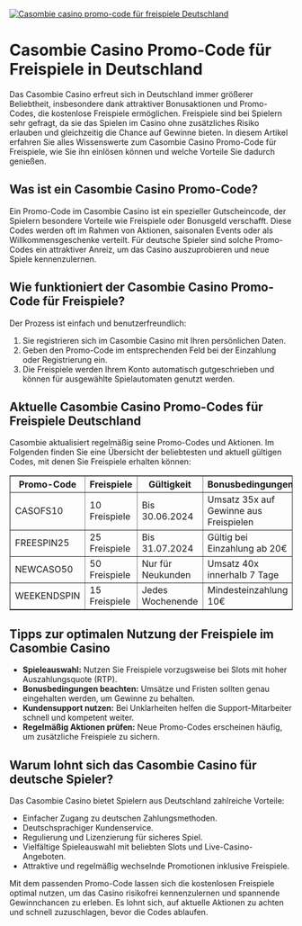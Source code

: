[![Casombie casino promo-code für freispiele Deutschland](https://123-caf.pages.dev/gitsignup.png)](https://vrmoo.ru/Bt82HjjY)

<h1>Casombie Casino Promo-Code für Freispiele in Deutschland</h1>  <p>Das Casombie Casino erfreut sich in Deutschland immer größerer Beliebtheit, insbesondere dank attraktiver Bonusaktionen und Promo-Codes, die kostenlose Freispiele ermöglichen. Freispiele sind bei Spielern sehr gefragt, da sie das Spielen im Casino ohne zusätzliches Risiko erlauben und gleichzeitig die Chance auf Gewinne bieten. In diesem Artikel erfahren Sie alles Wissenswerte zum Casombie Casino Promo-Code für Freispiele, wie Sie ihn einlösen können und welche Vorteile Sie dadurch genießen.</p>  <h2>Was ist ein Casombie Casino Promo-Code?</h2>  <p>Ein Promo-Code im Casombie Casino ist ein spezieller Gutscheincode, der Spielern besondere Vorteile wie Freispiele oder Bonusgeld verschafft. Diese Codes werden oft im Rahmen von Aktionen, saisonalen Events oder als Willkommensgeschenke verteilt. Für deutsche Spieler sind solche Promo-Codes ein attraktiver Anreiz, um das Casino auszuprobieren und neue Spiele kennenzulernen.</p>  <h2>Wie funktioniert der Casombie Casino Promo-Code für Freispiele?</h2>  <p>Der Prozess ist einfach und benutzerfreundlich:</p>  <ol>   <li>Sie registrieren sich im Casombie Casino mit Ihren persönlichen Daten.</li>   <li>Geben den Promo-Code im entsprechenden Feld bei der Einzahlung oder Registrierung ein.</li>   <li>Die Freispiele werden Ihrem Konto automatisch gutgeschrieben und können für ausgewählte Spielautomaten genutzt werden.</li> </ol>  <h2>Aktuelle Casombie Casino Promo-Codes für Freispiele Deutschland</h2>  <p>Casombie aktualisiert regelmäßig seine Promo-Codes und Aktionen. Im Folgenden finden Sie eine Übersicht der beliebtesten und aktuell gültigen Codes, mit denen Sie Freispiele erhalten können:</p>  <table border="1" cellpadding="8" cellspacing="0" style="border-collapse: collapse; width: 100%;">   <thead>     <tr>       <th>Promo-Code</th>       <th>Freispiele</th>       <th>Gültigkeit</th>       <th>Bonusbedingungen</th>     </tr>   </thead>   <tbody>     <tr>       <td>CASOFS10</td>       <td>10 Freispiele</td>       <td>Bis 30.06.2024</td>       <td>Umsatz 35x auf Gewinne aus Freispielen</td>     </tr>     <tr>       <td>FREESPIN25</td>       <td>25 Freispiele</td>       <td>Bis 31.07.2024</td>       <td>Gültig bei Einzahlung ab 20€</td>     </tr>     <tr>       <td>NEWCASO50</td>       <td>50 Freispiele</td>       <td>Nur für Neukunden</td>       <td>Umsatz 40x innerhalb 7 Tage</td>     </tr>     <tr>       <td>WEEKENDSPIN</td>       <td>15 Freispiele</td>       <td>Jedes Wochenende</td>       <td>Mindesteinzahlung 10€</td>     </tr>   </tbody> </table>  <h2>Tipps zur optimalen Nutzung der Freispiele im Casombie Casino</h2>  <ul>   <li><strong>Spieleauswahl:</strong> Nutzen Sie Freispiele vorzugsweise bei Slots mit hoher Auszahlungsquote (RTP).</li>   <li><strong>Bonusbedingungen beachten:</strong> Umsätze und Fristen sollten genau eingehalten werden, um Gewinne zu behalten.</li>   <li><strong>Kundensupport nutzen:</strong> Bei Unklarheiten helfen die Support-Mitarbeiter schnell und kompetent weiter.</li>   <li><strong>Regelmäßig Aktionen prüfen:</strong> Neue Promo-Codes erscheinen häufig, um zusätzliche Freispiele zu sichern.</li> </ul>  <h2>Warum lohnt sich das Casombie Casino für deutsche Spieler?</h2>  <p>Das Casombie Casino bietet Spielern aus Deutschland zahlreiche Vorteile:</p>  <ul>   <li>Einfacher Zugang zu deutschen Zahlungsmethoden.</li>   <li>Deutschsprachiger Kundenservice.</li>   <li>Regulierung und Lizenzierung für sicheres Spiel.</li>   <li>Vielfältige Spieleauswahl mit beliebten Slots und Live-Casino-Angeboten.</li>   <li>Attraktive und regelmäßig wechselnde Promotionen inklusive Freispiele.</li> </ul>  <p>Mit dem passenden Promo-Code lassen sich die kostenlosen Freispiele optimal nutzen, um das Casino risikofrei kennenzulernen und spannende Gewinnchancen zu erleben. Es lohnt sich, auf aktuelle Aktionen zu achten und schnell zuzuschlagen, bevor die Codes ablaufen.</p>
